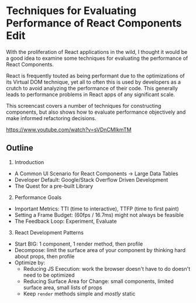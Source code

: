 # Techniques for Evaluating Performance of React Components Edit

With the proliferation of React applications in the wild, I thought it would be a good idea to examine some techniques for evaluating the performance of React Components.

React is frequently touted as being performant due to the optimizations of its Virtual DOM technique, yet all to often this is used by developers as a crutch to avoid analyzing the performance of their code. This generally leads to performance problems in React apps of any significant scale.

This screencast covers a number of techniques for constructing components, but also shows how to evaluate performance objectively and make informed refactoring decisions.

https://www.youtube.com/watch?v=sVDnCMIkmTM

## Outline

1. Introduction

  * A Common UI Scenario for React Components -> Large Data Tables
  * Developer Default: Google/Stack Overflow Driven Development
  * The Quest for a pre-built Library

2. Performance Goals

  * Important Metrics: TTI (time to interactive), TTFP (time to first paint)
  * Setting a Frame Budget: (60fps / 16.7ms) might not always be feasible
  * The Feedback Loop: Experiment, Evaluate

3. React Development Patterns

  * Start BIG: 1 component, 1 render method, then profile
  * Decompose: limit the surface area of your component by thinking hard about props, then profile
  * Optimize by:
    * Reducing JS Execution: work the browser doesn't have to do doesn't need to be optimized
    * Reducing Surface Area for Change: small components, limited surface area, small lists of props
    * Keep `render` methods simple and _mostly_ static

